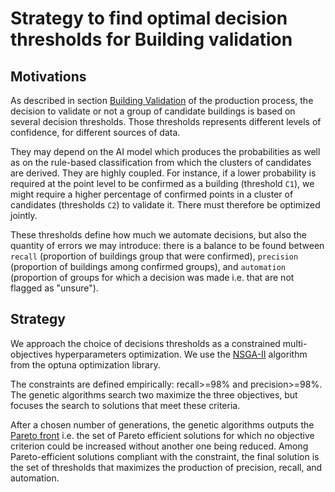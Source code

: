 # Strategy to find optimal decision thresholds for Building validation

## Motivations

As described in section [Building Validation](./production_process.md) of the production process, the decision to validate or not a group of candidate buildings is based on several decision thresholds. Those thresholds represents different levels of confidence, for different sources of data. 

They may depend on the AI model which produces the probabilities as well as on the rule-based classification from which the clusters of candidates are derived. They are highly coupled. For instance, if a lower probability is required at the point level to be confirmed as a building (threshold `C1`), we might require a higher percentage of confirmed points in a cluster of candidates (thresholds `C2`) to validate it. There must therefore be optimized jointly. 

These thresholds define how much we automate decisions, but also the quantity of errors we may introduce: there is a balance to be found between `recall` (proportion of buildings group that were confirmed), `precision` (proportion of buildings among confirmed groups), and `automation` (proportion of groups for which a decision was made i.e. that are not flagged as "unsure"). 

## Strategy

We approach the choice of decisions thresholds as a constrained multi-objectives hyperparameters optimization.
We use the [NSGA-II](https://doi.org/10.1109/4235.996017) algorithm from the optuna optimization library.

The constraints are defined empirically: recall>=98% and precision>=98%. The genetic algorithms search two maximize the three objectives, but focuses the search to solutions that meet these criteria.

After a chosen number of generations, the genetic algorithms outputs the [Pareto front](https://en.wikipedia.org/wiki/Pareto_front) i.e. the set of Pareto efficient solutions for which no objective criterion could be increased without another one being reduced. Among Pareto-efficient solutions compliant with the constraint, the final solution is the set of thresholds that maximizes the production of precision, recall, and automation.